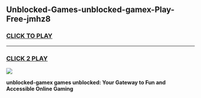 
## Unblocked-Games-unblocked-gamex-Play-Free-jmhz8
<h3>
<a href="https://premium76.site?title=unblocked-gamex&ref=20M">CLICK TO PLAY</a></h3>
<hr>

<h3>
<a href="https://premium76.site?title=unblocked-gamex&ref=20M">CLICK 2 PLAY</a>
  
</h3>

<a href="https://premium76.site?title=unblocked-gamex&ref=19M"><img src="https://clearcache.store/games.png"></a>


**unblocked-gamex games unblocked: Your Gateway to Fun and Accessible Online Gaming**
